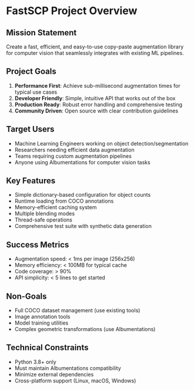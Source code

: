 # FastSCP Project Overview

## Mission Statement

Create a fast, efficient, and easy-to-use copy-paste augmentation library for computer vision that seamlessly integrates with existing ML pipelines.

## Project Goals

1. **Performance First**: Achieve sub-millisecond augmentation times for typical use cases
2. **Developer Friendly**: Simple, intuitive API that works out of the box
3. **Production Ready**: Robust error handling and comprehensive testing
4. **Community Driven**: Open source with clear contribution guidelines

## Target Users

- Machine Learning Engineers working on object detection/segmentation
- Researchers needing efficient data augmentation
- Teams requiring custom augmentation pipelines
- Anyone using Albumentations for computer vision tasks

## Key Features

- Simple dictionary-based configuration for object counts
- Runtime loading from COCO annotations
- Memory-efficient caching system
- Multiple blending modes
- Thread-safe operations
- Comprehensive test suite with synthetic data generation

## Success Metrics

- Augmentation speed: < 1ms per image (256x256)
- Memory efficiency: < 100MB for typical cache
- Code coverage: > 90%
- API simplicity: < 5 lines to get started

## Non-Goals

- Full COCO dataset management (use existing tools)
- Image annotation tools
- Model training utilities
- Complex geometric transformations (use Albumentations)

## Technical Constraints

- Python 3.8+ only
- Must maintain Albumentations compatibility
- Minimize external dependencies
- Cross-platform support (Linux, macOS, Windows)